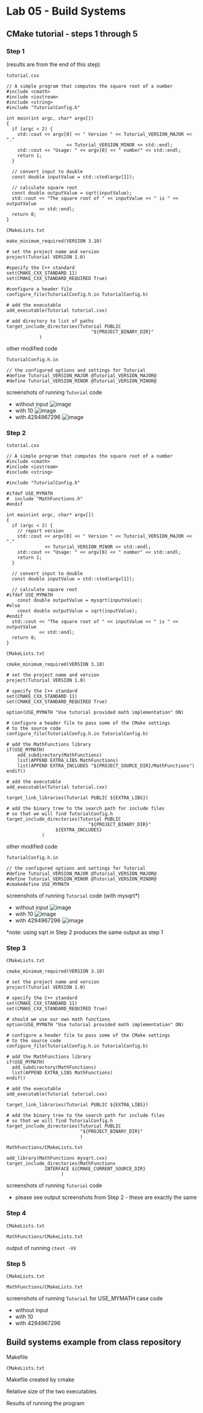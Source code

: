 # Lab 05 - Build Systems

## CMake tutorial - steps 1 through 5

### Step 1

(results are from the end of this step)

`tutorial.cxx`
```
// A simple program that computes the square root of a number
#include <cmath>
#include <iostream>
#include <string>
#include "TutorialConfig.h"

int main(int argc, char* argv[])
{
  if (argc < 2) {
    std::cout << argv[0] << " Version " << Tutorial_VERSION_MAJOR << "."
	                  << Tutorial_VERSION_MINOR << std::endl;
    std::cout << "Usage: " << argv[0] << " number" << std::endl;
    return 1;
  }

  // convert input to double
  const double inputValue = std::stod(argv[1]);

  // calculate square root
  const double outputValue = sqrt(inputValue);
  std::cout << "The square root of " << inputValue << " is " << outputValue
            << std::endl;
  return 0;
}
```

`CMakeLists.txt`
```
make_minimum_required(VERSION 3.10)

# set the project name and version
project(Tutorial VERSION 1.0)

#specify the C++ standard
set(CMAKE_CXX_STANDARD 11)
set(CMAKE_CXX_STANDARD_REQUIRED True)

#configure a header file
configure_file(TutorialConfig.h.in TutorialConfig.h)

# add the executable
add_executable(Tutorial tutorial.cxx)

# add directory to list of paths
target_include_directories(Tutorial PUBLIC
	                           "${PROJECT_BINARY_DIR}"
			)
```
other modified code

`TutorialConfig.h.in`
```
// the configured options and settings for Tutorial
#define Tutorial_VERSION_MAJOR @Tutorial_VERSION_MAJOR@
#define Tutorial_VERSION_MINOR @Tutorial_VERSION_MINOR@
```

screenshots of running `Tutorial` code

- without input ![image](https://user-images.githubusercontent.com/25308429/153645207-f385ad81-87ce-4764-bfef-06b448c9e32e.png)
- with 10 ![image](https://user-images.githubusercontent.com/25308429/153645257-1da9abcb-04d0-422b-9181-84d3a0bc26fc.png)
- with 4294967296 ![image](https://user-images.githubusercontent.com/25308429/153645292-862b374c-ad31-45a4-b3ef-b15ab2411b61.png)


### Step 2

`tutorial.cxx`

```
// A simple program that computes the square root of a number
#include <cmath>
#include <iostream>
#include <string>

#include "TutorialConfig.h"

#ifdef USE_MYMATH
#  include "MathFunctions.h"
#endif

int main(int argc, char* argv[])
{
  if (argc < 2) {
    // report version
    std::cout << argv[0] << " Version " << Tutorial_VERSION_MAJOR << "."
              << Tutorial_VERSION_MINOR << std::endl;
    std::cout << "Usage: " << argv[0] << " number" << std::endl;
    return 1;
  }

  // convert input to double
  const double inputValue = std::stod(argv[1]);

  // calculate square root
#ifdef USE_MYMATH
    const double outputValue = mysqrt(inputValue);
#else
    const double outputValue = sqrt(inputValue);
#endif
  std::cout << "The square root of " << inputValue << " is " << outputValue
            << std::endl;
  return 0;
}
```

`CMakeLists.txt`

```
cmake_minimum_required(VERSION 3.10)

# set the project name and version
project(Tutorial VERSION 1.0)

# specify the C++ standard
set(CMAKE_CXX_STANDARD 11)
set(CMAKE_CXX_STANDARD_REQUIRED True)

option(USE_MYMATH "Use tutorial provided math implementation" ON)

# configure a header file to pass some of the CMake settings
# to the source code
configure_file(TutorialConfig.h.in TutorialConfig.h)

# add the MathFunctions library
if(USE_MYMATH)
	add_subdirectory(MathFunctions)
	list(APPEND EXTRA_LIBS MathFunctions)
	list(APPEND EXTRA_INCLUDES "${PROJECT_SOURCE_DIR}/MathFunctions")
endif()

# add the executable
add_executable(Tutorial tutorial.cxx)

target_link_libraries(Tutorial PUBLIC ${EXTRA_LIBS})

# add the binary tree to the search path for include files
# so that we will find TutorialConfig.h
target_include_directories(Tutorial PUBLIC
	                          "${PROJECT_BINARY_DIR}"
				  ${EXTRA_INCLUDES}
			 )
```

other modified code

`TutorialConfig.h.in`

```
// the configured options and settings for Tutorial
#define Tutorial_VERSION_MAJOR @Tutorial_VERSION_MAJOR@
#define Tutorial_VERSION_MINOR @Tutorial_VERSION_MINOR@
#cmakedefine USE_MYMATH
```

screenshots of running `Tutorial` code (with mysqrt*)

- without input ![image](https://user-images.githubusercontent.com/25308429/153652535-6c927639-f051-4ee5-b05f-487c69a6ed12.png)
- with 10 ![image](https://user-images.githubusercontent.com/25308429/153652593-fc3152c5-2c05-4cf0-9a28-9ba84a6e09de.png)
- with 4294967296 ![image](https://user-images.githubusercontent.com/25308429/153652649-a544523f-9837-4ad5-83b5-2313c0468f0d.png)

*note: using sqrt in Step 2 produces the same output as step 1

### Step 3

`CMakeLists.txt`

```
cmake_minimum_required(VERSION 3.10)

# set the project name and version
project(Tutorial VERSION 1.0)

# specify the C++ standard
set(CMAKE_CXX_STANDARD 11)
set(CMAKE_CXX_STANDARD_REQUIRED True)

# should we use our own math functions
option(USE_MYMATH "Use tutorial provided math implementation" ON)

# configure a header file to pass some of the CMake settings
# to the source code
configure_file(TutorialConfig.h.in TutorialConfig.h)

# add the MathFunctions library
if(USE_MYMATH)
  add_subdirectory(MathFunctions)
  list(APPEND EXTRA_LIBS MathFunctions)
endif()

# add the executable
add_executable(Tutorial tutorial.cxx)

target_link_libraries(Tutorial PUBLIC ${EXTRA_LIBS})

# add the binary tree to the search path for include files
# so that we will find TutorialConfig.h
target_include_directories(Tutorial PUBLIC
                           "${PROJECT_BINARY_DIR}"
                           )
```

`MathFunctions/CMakeLists.txt`

```
add_library(MathFunctions mysqrt.cxx)
target_include_directories(MathFunctions
	          INTERFACE ${CMAKE_CURRENT_SOURCE_DIR}
		            )
```

screenshots of running `Tutorial` code
- please see output screenshots from Step 2 - these are exactly the same

### Step 4

`CMakeLists.txt`

`MathFunctions/CMakeLists.txt`

output of running `ctest -VV`

### Step 5

`CMakeLists.txt`

`MathFunctions/CMakeLists.txt`

screenshots of running `Tutorial` for USE_MYMATH case code

- without input
- with 10
- with 4294967296

## Build systems example from class repository

Makefile

`CMakeLists.txt`

Makefile created by cmake

Relative size of the two executables

Results of running the program

